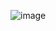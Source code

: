 

![image](https://github.com/Beulah-coding/DataInsightHub/assets/73297822/3829dec6-21ce-4871-a4cd-f0e58268e496)

